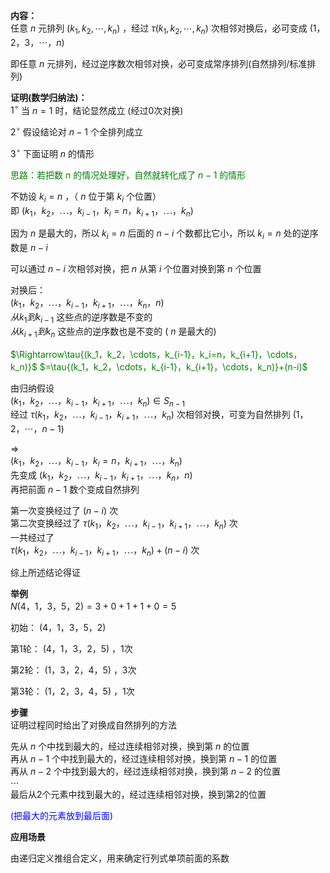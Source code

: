 **内容：**  
任意 $n$ 元排列 $(k_1,k_2,\cdots,k_n)$ ，经过 $\tau{(k_1,k_2,\cdots,k_n)}$ 次相邻对换后，必可变成 $(1，2，3，\cdots，n)$  
  
即任意 $n$ 元排列，经过逆序数次相邻对换，必可变成常序排列(自然排列/标准排列)  
  
**证明(数学归纳法)：**  
 $1^\circ$  当 $n=1$ 时，结论显然成立 (经过0次对换)  
  
 $2^\circ$  假设结论对 $n-1$ 个全排列成立  
  
 $3^\circ$  下面证明 $n$ 的情形  
  
<font color=green>思路：若把数 $n$ 的情况处理好，自然就转化成了 $n-1$ 的情形</font>  
  
不妨设 $k_i=n$ ，（ $n$ 位于第 $k_i$ 个位置）  
即 $(k_1，k_2，\cdots，k_{i-1}，k_i=n，k_{i+1}，\cdots，k_n)$  
  
因为 $n$ 是最大的，所以 $k_i=n$ 后面的 $n-i$ 个数都比它小，所以 $k_i=n$ 处的逆序数是 $n-i$  
  
可以通过 $n-i$ 次相邻对换，把 $n$ 从第 $i$ 个位置对换到第 $n$ 个位置  
  
对换后：  
 $(k_1，k_2，\cdots，k_{i-1}，k_{i+1}，\cdots，k_n，n)$  
 $从k_1到k_{i-1}$ 这些点的逆序数是不变的  
 $从k_{i+1}到k_n$ 这些点的逆序数也是不变的 ( $n$ 是最大的)  
  
<font color=green>  
 $\Rightarrow\tau{(k_1，k_2，\cdots，k_{i-1}，k_i=n，k_{i+1}，\cdots，k_n)}$  
 $=\tau{(k_1，k_2，\cdots，k_{i-1}，k_{i+1}，\cdots，k_n)}+(n-i)$  
</font>  
  
由归纳假设  
 $(k_1，k_2，\cdots，k_{i-1}，k_{i+1}，\cdots，k_n)\in S_{n-1}$  
经过 $\tau{(k_1，k_2，\cdots，k_{i-1}，k_{i+1}，\cdots，k_n)}$ 次相邻对换，可变为自然排列 $(1，2，\cdots，n-1)$  
  
 $\Longrightarrow$  
 $(k_1，k_2，\cdots，k_{i-1}，k_i=n，k_{i+1}，\cdots，k_n)$  
先变成 $(k_1，k_2，\cdots，k_{i-1}，k_{i+1}，\cdots，k_n，n)$  
再把前面 $n-1$ 数个变成自然排列  
  
第一次变换经过了 $(n-i)$ 次  
第二次变换经过了 $\tau{(k_1，k_2，\cdots，k_{i-1}，k_{i+1}，\cdots，k_n)}$ 次  
一共经过了  
 $\tau{(k_1，k_2，\cdots，k_{i-1}，k_{i+1}，\cdots，k_n)}+(n-i)$ 次  
  
综上所述结论得证  
  
**举例**  
 $N(4，1，3，5，2)=3+0+1+1+0=5$  
  
初始： $(4，1，3，5，2)$  
  
第1轮： $(4，1，3，2，5)$ ，1次  
  
第2轮： $(1，3，2，4，5)$ ，3次  
  
第3轮： $(1，2，3，4，5)$ ，1次  
  
**步骤**  
证明过程同时给出了对换成自然排列的方法  
  
先从 $n$ 个中找到最大的，经过连续相邻对换，换到第 $n$ 的位置  
再从 $n-1$ 个中找到最大的，经过连续相邻对换，换到第 $n-1$ 的位置  
再从 $n-2$ 个中找到最大的，经过连续相邻对换，换到第 $n-2$ 的位置  
 $\cdots$  
最后从2个元素中找到最大的，经过连续相邻对换，换到第2的位置  
  
<font color=blue>(把最大的元素放到最后面)</font>  
  
**应用场景**  
  
由递归定义推组合定义，用来确定行列式单项前面的系数  
